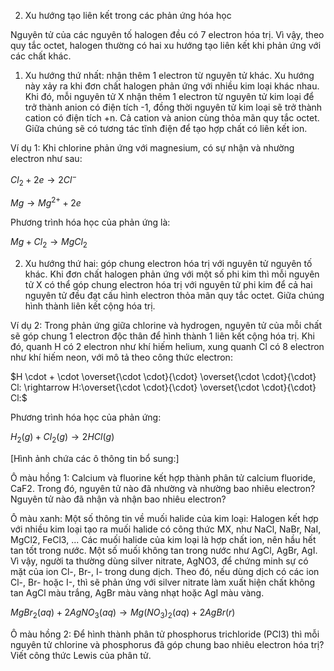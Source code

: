 2. Xu hướng tạo liên kết trong các phản ứng hóa học

Nguyên tử của các nguyên tố halogen đều có 7 electron hóa trị. Vì vậy, theo quy tắc octet, halogen thường có hai xu hướng tạo liên kết khi phản ứng với các chất khác.

1. Xu hướng thứ nhất: nhận thêm 1 electron từ nguyên tử khác. Xu hướng này xảy ra khi đơn chất halogen phản ứng với nhiều kim loại khác nhau. Khi đó, mỗi nguyên tử X nhận thêm 1 electron từ nguyên tử kim loại để trở thành anion có điện tích -1, đồng thời nguyên tử kim loại sẽ trở thành cation có điện tích +n. Cả cation và anion cùng thỏa mãn quy tắc octet. Giữa chúng sẽ có tương tác tĩnh điện để tạo hợp chất có liên kết ion.

Ví dụ 1: Khi chlorine phản ứng với magnesium, có sự nhận và nhường electron như sau:

$Cl_2 + 2e \rightarrow 2Cl^-$

$Mg \rightarrow Mg^{2+} + 2e$

Phương trình hóa học của phản ứng là:

$Mg + Cl_2 \rightarrow MgCl_2$

2. Xu hướng thứ hai: góp chung electron hóa trị với nguyên tử nguyên tố khác. Khi đơn chất halogen phản ứng với một số phi kim thì mỗi nguyên tử X có thể góp chung electron hóa trị với nguyên tử phi kim để cả hai nguyên tử đều đạt cấu hình electron thỏa mãn quy tắc octet. Giữa chúng hình thành liên kết cộng hóa trị.

Ví dụ 2: Trong phản ứng giữa chlorine và hydrogen, nguyên tử của mỗi chất sẽ góp chung 1 electron độc thân để hình thành 1 liên kết cộng hóa trị. Khi đó, quanh H có 2 electron như khí hiếm helium, xung quanh Cl có 8 electron như khí hiếm neon, với mô tả theo công thức electron:

$H \cdot + \cdot \overset{\cdot \cdot}{\cdot} \overset{\cdot \cdot}{\cdot} Cl: \rightarrow H:\overset{\cdot \cdot}{\cdot} \overset{\cdot \cdot}{\cdot} Cl:$

Phương trình hóa học của phản ứng:

$H_2(g) + Cl_2(g) \rightarrow 2HCl(g)$

[Hình ảnh chứa các ô thông tin bổ sung:]

Ô màu hồng 1:
Calcium và fluorine kết hợp thành phân tử calcium fluoride, CaF2. Trong đó, nguyên tử nào đã nhường và nhường bao nhiêu electron? Nguyên tử nào đã nhận và nhận bao nhiêu electron?

Ô màu xanh:
Một số thông tin về muối halide của kim loại:
Halogen kết hợp với nhiều kim loại tạo ra muối halide có công thức MX, như NaCl, NaBr, NaI, MgCl2, FeCl3, ... Các muối halide của kim loại là hợp chất ion, nên hầu hết tan tốt trong nước. Một số muối không tan trong nước như AgCl, AgBr, AgI. Vì vậy, người ta thường dùng silver nitrate, AgNO3, để chứng minh sự có mặt của ion Cl-, Br-, I- trong dung dịch. Theo đó, nếu dùng dịch có các ion Cl-, Br- hoặc I-, thì sẽ phản ứng với silver nitrate làm xuất hiện chất không tan AgCl màu trắng, AgBr màu vàng nhạt hoặc AgI màu vàng.

$MgBr_2(aq) + 2AgNO_3(aq) \rightarrow Mg(NO_3)_2(aq) + 2AgBr(r)$

Ô màu hồng 2:
Để hình thành phân tử phosphorus trichloride (PCl3) thì mỗi nguyên tử chlorine và phosphorus đã góp chung bao nhiêu electron hóa trị? Viết công thức Lewis của phân tử.